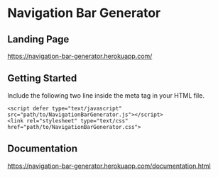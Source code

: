 # Navigation Bar Generator

## Landing Page
https://navigation-bar-generator.herokuapp.com/

## Getting Started
Include the following two line inside the meta tag in your HTML file.
```
<script defer type="text/javascript" src="path/to/NavigationBarGenerator.js"></script>
<link rel="stylesheet" type="text/css" href="path/to/NavigationBarGenerator.css">
```

## Documentation
https://navigation-bar-generator.herokuapp.com/documentation.html
